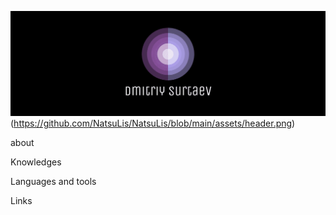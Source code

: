 ![Header](https://github.com/NatsuLis/NatsuLis/blob/main/assets/header.png)(https://github.com/NatsuLis/NatsuLis/blob/main/assets/header.png)

about


Knowledges

Languages and tools


Links